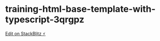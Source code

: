# training-html-base-template-with-typescript-3qrgpz

[Edit on StackBlitz ⚡️](https://stackblitz.com/edit/training-html-base-template-with-typescript-3qrgpz)